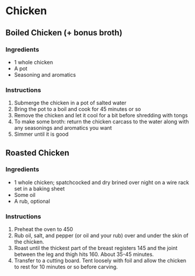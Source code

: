# Chicken

## Boiled Chicken (+ bonus broth)

### Ingredients

* 1 whole chicken
* A pot
* Seasoning and aromatics

### Instructions

1. Submerge the chicken in a pot of salted water
1. Bring the pot to a boil and cook for 45 minutes or so
1. Remove the chicken and let it cool for a bit before shredding with tongs
1. To make some broth: return the chicken carcass to the water along with any seasonings and aromatics you want
1. Simmer until it is good

## Roasted Chicken

### Ingredients

* 1 whole chicken; spatchcocked and dry brined over night on a wire rack set in a baking sheet
* Some oil
* A rub, optional

### Instructions

1. Preheat the oven to 450
1. Rub oil, salt, and pepper (or oil and your rub) over and under the skin of the chicken.
1. Roast until the thickest part of the breast registers 145 and the joint between the leg and thigh hits 160. About 35-45 minutes.
1. Transfer to a cutting board. Tent loosely with foil and allow the chicken to rest for 10 minutes or so before carving.

